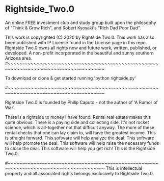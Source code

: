# Rightside_Two.0
An online FREE investment club and study group built upon the philosophy of "Think &amp; Grow Rich", and Robert Kyosaki's "Rich Dad Poor Dad".  

This work is copyrighted (C) 2020 by Rightside Two.0. 
This work has also been published with IP License found in the License page in this repo.
Rightside Two.0 owns all rights now and future work, written, published, or developed.
A non-profit incorporated in the beautiful and sunny southern Arizona area.
#~~~~~~~~~~~~~~~~~~~~~~~~~~~~~~~~~~~~~~~~~~~~~~~~~~~~~~~~~~~~~~~~~~~~~~~~~~~~~~~~~~~~~~~~

To download or clone & get started running 'python rightside.py'


#~~~~~~~~~~~~~~~~~~~~~~~~~~~~~~~~~~~~~~~~~~~~~~~~~~~~~~~~~~~~~~~~~~~~~~~~~~~~~~~~~~~~~~~~

Rightside Two.0 is founded by Philip Caputo - not the author of 'A Rumor of War'.

There is a rightside to money I have found.
Rental real estate makes this quite obvious.
There is a paying side and collecting side.
It's not rocket science, which is all-together not that difficult anyway.
The more of these rental checks that one can lay claim to, will have the greatest income.
This is straight forward.
This software will help analyze the deal.
This software will help promote the deal.
This software will help raise the necessary funds to close the deal.
This software will help you get rich!
This is the Rightside Two.0.

#~~~~~~~~~~~~~~~~~~~~~~~~~~~~~~~~~~~~~~~~~~~~~~~~~~~~~~~~~~~~~~~~~~~~~~~~~~~~~~~~~~~~~~~~
This is intellectual property and all associated rights belongs exclusively to Rightside Two.0.
